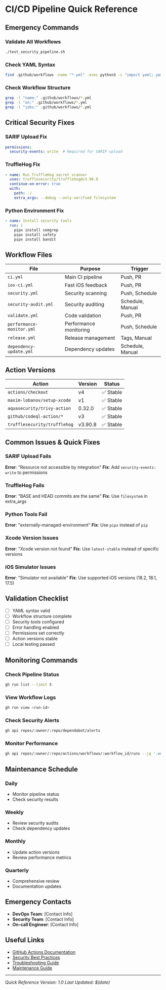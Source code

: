 # CI/CD Pipeline Quick Reference

## Emergency Commands

### Validate All Workflows
```bash
./test_security_pipeline.sh
```

### Check YAML Syntax
```bash
find .github/workflows -name "*.yml" -exec python3 -c "import yaml; yaml.safe_load(open('{}'))" \;
```

### Check Workflow Structure
```bash
grep -l "name:" .github/workflows/*.yml
grep -l "on:" .github/workflows/*.yml
grep -l "jobs:" .github/workflows/*.yml
```

## Critical Security Fixes

### SARIF Upload Fix
```yaml
permissions:
  security-events: write  # Required for SARIF upload
```

### TruffleHog Fix
```yaml
- name: Run TruffleHog secret scanner
  uses: trufflesecurity/trufflehog@v3.90.8
  continue-on-error: true
  with:
    path: ./
    extra_args: --debug --only-verified filesystem
```

### Python Environment Fix
```yaml
- name: Install security tools
  run: |
    pipx install semgrep
    pipx install safety
    pipx install bandit
```

## Workflow Files

| File | Purpose | Trigger |
|------|---------|---------|
| `ci.yml` | Main CI pipeline | Push, PR |
| `ios-ci.yml` | Fast iOS feedback | Push, PR |
| `security.yml` | Security scanning | Push, Schedule |
| `security-audit.yml` | Security auditing | Schedule, Manual |
| `validate.yml` | Code validation | Push, PR |
| `performance-monitor.yml` | Performance monitoring | Push, Schedule |
| `release.yml` | Release management | Tags, Manual |
| `dependency-update.yml` | Dependency updates | Schedule, Manual |

## Action Versions

| Action | Version | Status |
|--------|---------|--------|
| `actions/checkout` | v4 | ✅ Stable |
| `maxim-lobanov/setup-xcode` | v1 | ✅ Stable |
| `aquasecurity/trivy-action` | 0.32.0 | ✅ Stable |
| `github/codeql-action/*` | v3 | ✅ Stable |
| `trufflesecurity/trufflehog` | v3.90.8 | ✅ Stable |

## Common Issues & Quick Fixes

### SARIF Upload Fails
**Error**: "Resource not accessible by integration"
**Fix**: Add `security-events: write` to permissions

### TruffleHog Fails
**Error**: "BASE and HEAD commits are the same"
**Fix**: Use `filesystem` in extra_args

### Python Tools Fail
**Error**: "externally-managed-environment"
**Fix**: Use `pipx` instead of `pip`

### Xcode Version Issues
**Error**: "Xcode version not found"
**Fix**: Use `latest-stable` instead of specific versions

### iOS Simulator Issues
**Error**: "Simulator not available"
**Fix**: Use supported iOS versions (18.2, 18.1, 17.5)

## Validation Checklist

- [ ] YAML syntax valid
- [ ] Workflow structure complete
- [ ] Security tools configured
- [ ] Error handling enabled
- [ ] Permissions set correctly
- [ ] Action versions stable
- [ ] Local testing passed

## Monitoring Commands

### Check Pipeline Status
```bash
gh run list --limit 5
```

### View Workflow Logs
```bash
gh run view <run-id>
```

### Check Security Alerts
```bash
gh api repos/:owner/:repo/dependabot/alerts
```

### Monitor Performance
```bash
gh api repos/:owner/:repo/actions/workflows/:workflow_id/runs --jq '.workflow_runs[0:5]'
```

## Maintenance Schedule

### Daily
- Monitor pipeline status
- Check security results

### Weekly
- Review security audits
- Check dependency updates

### Monthly
- Update action versions
- Review performance metrics

### Quarterly
- Comprehensive review
- Documentation updates

## Emergency Contacts

- **DevOps Team**: [Contact Info]
- **Security Team**: [Contact Info]
- **On-call Engineer**: [Contact Info]

## Useful Links

- [GitHub Actions Documentation](https://docs.github.com/en/actions)
- [Security Best Practices](https://docs.github.com/en/actions/security-guides)
- [Troubleshooting Guide](./TROUBLESHOOTING.md)
- [Maintenance Guide](./DEVOPS_MAINTENANCE.md)

---

*Quick Reference Version: 1.0*
*Last Updated: $(date)*
